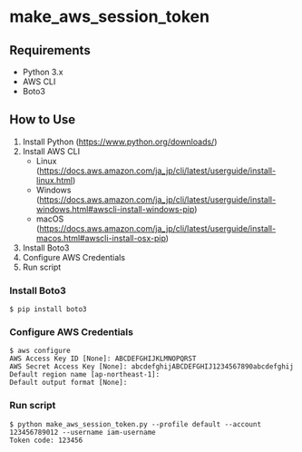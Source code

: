 # make_aws_session_token

## Requirements
- Python 3.x
- AWS CLI
- Boto3

## How to Use
1. Install Python (https://www.python.org/downloads/)
2. Install AWS CLI
    - Linux (https://docs.aws.amazon.com/ja_jp/cli/latest/userguide/install-linux.html)
    - Windows (https://docs.aws.amazon.com/ja_jp/cli/latest/userguide/install-windows.html#awscli-install-windows-pip)
    - macOS (https://docs.aws.amazon.com/ja_jp/cli/latest/userguide/install-macos.html#awscli-install-osx-pip)
3. Install Boto3
4. Configure AWS Credentials
5. Run script

### Install Boto3
```
$ pip install boto3
```

### Configure AWS Credentials
```
$ aws configure
AWS Access Key ID [None]: ABCDEFGHIJKLMNOPQRST
AWS Secret Access Key [None]: abcdefghijABCDEFGHIJ1234567890abcdefghij
Default region name [ap-northeast-1]:
Default output format [None]:
```

### Run script
```
$ python make_aws_session_token.py --profile default --account 123456789012 --username iam-username
Token code: 123456
```
